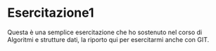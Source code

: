 # Esercitazione1
Questa è una semplice esercitazione che ho sostenuto nel corso di Algoritmi e strutture dati, la riporto qui per esercitarmi anche con GIT.
